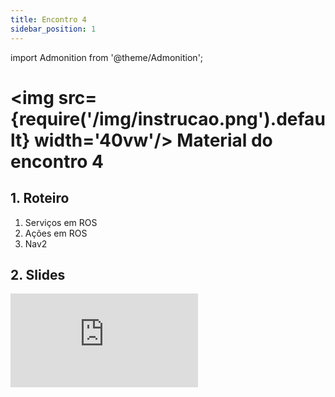 ```yaml
---
title: Encontro 4
sidebar_position: 1
---
```

import Admonition from '@theme/Admonition';

# <img src={require('/img/instrucao.png').default} width='40vw'/> Material do encontro 4

## 1. Roteiro 
1. Serviços em ROS
2. Ações em ROS
3. Nav2

## 2. Slides 

<div style={{ textAlign: 'center' }}>
    <iframe 
        style={{
            display: 'block',
            margin: 'auto',
            width: '100%',
            height: '50vh',
        }}
        src="https://slides.com/rodrigomangoninicola/m8-ec-encontros/embed#/encontro4"
        frameborder="0" 
        allowFullScreen>
    </iframe>
</div>
